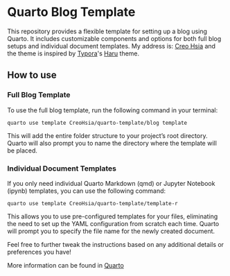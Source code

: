 # Quarto Blog Template

This repository provides a flexible template for setting up a blog using Quarto. It includes customizable components and options for both full blog setups and individual document templates. My address is: [Creo Hsia](https://creohsia.github.io/myblog/) and the theme is inspired by [Typora](https://typora.io)'s [Haru](https://theme.typora.io/theme/Haru/) theme.
## How to use

### Full Blog Template
To use the full blog template, run the following command in your terminal:
```
quarto use template CreoHsia/quarto-template/blog template
```
This will add the entire folder structure to your project’s root directory. Quarto will also prompt you to name the directory where the template will be placed.
### Individual Document Templates
If you only need individual Quarto Markdown (qmd) or Jupyter Notebook (ipynb) templates, you can use the following command:
```
quarto use template CreoHsia/quarto-template/template-r
```
This allows you to use pre-configured templates for your files, eliminating the need to set up the YAML configuration from scratch each time. Quarto will prompt you to specify the file name for the newly created document.

Feel free to further tweak the instructions based on any additional details or preferences you have!

More information can be found in [Quarto](https://quarto.org/)
